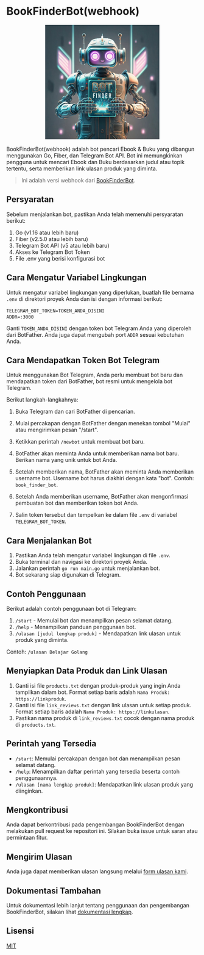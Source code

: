 # BookFinderBot(webhook)


<div align="center">
<img src="https://github.com/1amkaizen/BookFinderBot/blob/main/logobot.jpeg" alt="logo" width="300" >
</div>

BookFinderBot(webhook) adalah bot pencari Ebook & Buku yang dibangun menggunakan Go, Fiber, dan Telegram Bot API. Bot ini memungkinkan pengguna untuk mencari Ebook dan Buku berdasarkan judul atau topik tertentu, serta memberikan link ulasan produk yang diminta.

> Ini adalah versi webhook dari [BookFinderBot](https://github.com/1amkaizen/BookFinderBot).
## Persyaratan

Sebelum menjalankan bot, pastikan Anda telah memenuhi persyaratan berikut:

1. Go (v1.16 atau lebih baru)
2. Fiber (v2.5.0 atau lebih baru)
3. Telegram Bot API (v5 atau lebih baru)
4. Akses ke Telegram Bot Token
5. File .env yang berisi konfigurasi bot

## Cara Mengatur Variabel Lingkungan

Untuk mengatur variabel lingkungan yang diperlukan, buatlah file bernama `.env` di direktori proyek Anda dan isi dengan informasi berikut:

```
TELEGRAM_BOT_TOKEN=TOKEN_ANDA_DISINI
ADDR=:3000
```

Ganti `TOKEN_ANDA_DISINI` dengan token bot Telegram Anda yang diperoleh dari BotFather. Anda juga dapat mengubah port `ADDR` sesuai kebutuhan Anda.

## Cara Mendapatkan Token Bot Telegram

Untuk menggunakan Bot Telegram, Anda perlu membuat bot baru dan mendapatkan token dari BotFather, bot resmi untuk mengelola bot Telegram.

Berikut langkah-langkahnya:

1. Buka Telegram dan cari BotFather di pencarian.

2. Mulai percakapan dengan BotFather dengan menekan tombol "Mulai" atau mengirimkan pesan "/start".

3. Ketikkan perintah `/newbot` untuk membuat bot baru.

4. BotFather akan meminta Anda untuk memberikan nama bot baru. Berikan nama yang unik untuk bot Anda.

5. Setelah memberikan nama, BotFather akan meminta Anda memberikan username bot. Username bot harus diakhiri dengan kata "bot". Contoh: `book_finder_bot`.

6. Setelah Anda memberikan username, BotFather akan mengonfirmasi pembuatan bot dan memberikan token bot Anda.

7. Salin token tersebut dan tempelkan ke dalam file `.env` di variabel `TELEGRAM_BOT_TOKEN`.


## Cara Menjalankan Bot

1. Pastikan Anda telah mengatur variabel lingkungan di file `.env`.
2. Buka terminal dan navigasi ke direktori proyek Anda.
3. Jalankan perintah `go run main.go` untuk menjalankan bot.
4. Bot sekarang siap digunakan di Telegram.

## Contoh Penggunaan

Berikut adalah contoh penggunaan bot di Telegram:

1. `/start` - Memulai bot dan menampilkan pesan selamat datang.
2. `/help` - Menampilkan panduan penggunaan bot.
3. `/ulasan [judul lengkap produk]` - Mendapatkan link ulasan untuk produk yang diminta.

Contoh: `/ulasan Belajar Golang`

## Menyiapkan Data Produk dan Link Ulasan

1. Ganti isi file `products.txt` dengan produk-produk yang ingin Anda tampilkan dalam bot. Format setiap baris adalah `Nama Produk: https://linkproduk`.
2. Ganti isi file `link_reviews.txt` dengan link ulasan untuk setiap produk. Format setiap baris adalah `Nama Produk: https://linkulasan`.
3. Pastikan nama produk di `link_reviews.txt` cocok dengan nama produk di `products.txt`.


## Perintah yang Tersedia

- `/start`: Memulai percakapan dengan bot dan menampilkan pesan selamat datang.
- `/help`: Menampilkan daftar perintah yang tersedia beserta contoh penggunaannya.
- `/ulasan [nama lengkap produk]`: Mendapatkan link ulasan produk yang diinginkan.

## Mengkontribusi

Anda dapat berkontribusi pada pengembangan BookFinderBot dengan melakukan pull request ke repositori ini. Silakan buka issue untuk saran atau permintaan fitur.

## Mengirim Ulasan

Anda juga dapat memberikan ulasan langsung melalui [form ulasan kami](https://aigoretech.rf.gd/kirim-ulasan).

## Dokumentasi Tambahan

Untuk dokumentasi lebih lanjut tentang penggunaan dan pengembangan BookFinderBot, silakan lihat [dokumentasi lengkap](https://github.com/1amkaizen/BookFinderBot/wiki).

## Lisensi

[MIT](LICENSE)
